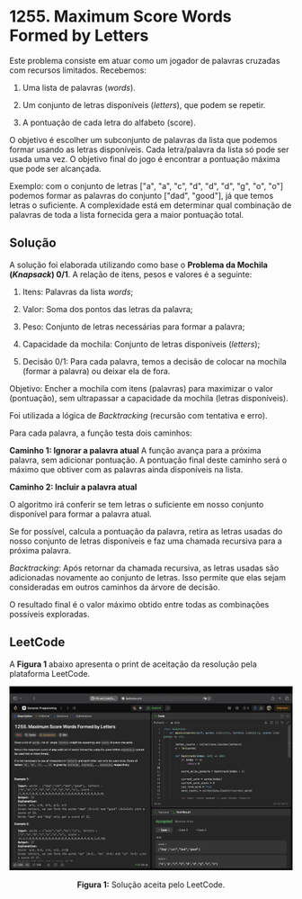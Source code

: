 # 1255. Maximum Score Words Formed by Letters

Este problema consiste em atuar como um jogador de palavras cruzadas com recursos limitados. Recebemos:

1. Uma lista de palavras (*words*).

2. Um conjunto de letras disponíveis (*letters*), que podem se repetir.

3. A pontuação de cada letra do alfabeto (score).

O objetivo é escolher um subconjunto de palavras da lista que podemos formar usando as letras disponíveis. Cada letra/palavra da lista só pode ser usada uma vez. O objetivo final do jogo é encontrar a pontuação máxima que pode ser alcançada.

Exemplo: com o conjunto de letras ["a", "a", "c", "d", "d", "d", "g", "o", "o"] podemos formar as palavras do conjunto ["dad", "good"], já que temos letras o suficiente. A complexidade está em determinar qual combinação de palavras de toda a lista fornecida gera a maior pontuação total.

## Solução

A solução foi elaborada utilizando como base o **Problema da Mochila (*Knapsack*) 0/1**. A relação de itens, pesos e valores é a seguinte:

1. Itens: Palavras da lista *words*;

2. Valor: Soma dos pontos das letras da palavra;

3. Peso: Conjunto de letras necessárias para formar a palavra;

4. Capacidade da mochila: Conjunto de letras disponíveis (*letters*);

5. Decisão 0/1: Para cada palavra, temos a decisão de colocar na mochila (formar a palavra) ou deixar ela de fora.

Objetivo: Encher a mochila com itens (palavras) para maximizar o valor (pontuação), sem ultrapassar a capacidade da mochila (letras disponíveis).

Foi utilizada a lógica de *Backtracking* (recursão com tentativa e erro).

Para cada palavra, a função testa dois caminhos:

**Caminho 1: Ignorar a palavra atual**
A função avança para a próxima palavra, sem adicionar pontuação. A pontuação final deste caminho será o máximo que obtiver com as palavras ainda disponíveis na lista.

**Caminho 2: Incluir a palavra atual**

O algoritmo irá conferir se tem letras o suficiente em nosso conjunto disponível para formar a palavra atual.

Se for possível, calcula a pontuação da palavra, retira as letras usadas do nosso conjunto de letras disponíveis e faz uma chamada recursiva para a próxima palavra.

*Backtracking*: Após retornar da chamada recursiva, as letras usadas são adicionadas novamente ao conjunto de letras. Isso permite que elas sejam consideradas em outros caminhos da árvore de decisão.

O resultado final é o valor máximo obtido entre todas as combinações possíveis exploradas.

## LeetCode

A **Figura 1** abaixo apresenta o print de aceitação da resolução pela plataforma LeetCode.

<center>

![Figura 1: Aceitação da solução proposta pelo LeetCode](../assets/LC1255.png)

**Figura 1:** Solução aceita pelo LeetCode.

</center>
